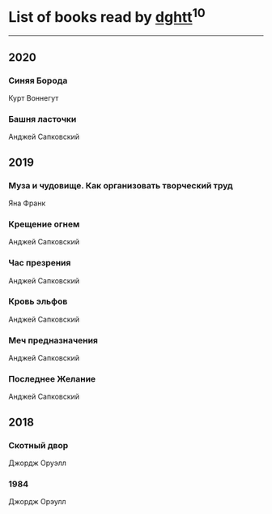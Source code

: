 # List of books read by [dghtt](http://vk.com/id233860015)<sup>10</sup>
---

## 2020

### Синяя Борода
Курт Воннегут


### Башня ласточки
Анджей Сапковский



## 2019

### Муза и чудовище. Как организовать творческий труд
Яна Франк


### Крещение огнем
Анджей Сапковский


### Час презрения
Анджей Сапковский


### Кровь эльфов
Анджей Сапковский


### Меч предназначения
Анджей Сапковский


### Последнее Желание
Анджей Сапковский



## 2018

### Скотный двор
Джордж Оруэлл


### 1984
Джордж Орэулл



